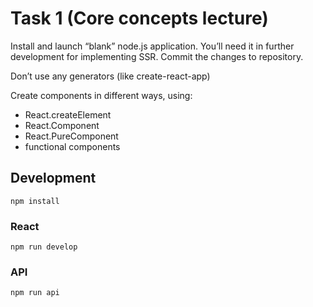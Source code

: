 # Task 1 (Core concepts lecture)

Install and launch “blank” node.js application. You’ll need it in further development for implementing SSR. Commit the changes to repository.

Don’t use any generators (like create-react-app)

Create components in different ways, using:

* React.createElement
* React.Component
* React.PureComponent
* functional components

## Development

```
npm install
```

### React

```
npm run develop
```

### API

```
npm run api
```
